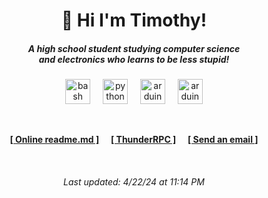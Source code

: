 <h1 align='center'>👋 Hi I'm Timothy!</h1>
<h5 align='center'>A high school student studying computer science<br>and electronics who learns to be less stupid!</h4>

###

<p align='center'>
    <img src="https://cdn.jsdelivr.net/gh/devicons/devicon/icons/bash/bash-plain.svg" height="40" alt="bash logo"/>
    <img width='12px'\>
    <img src="https://cdn.jsdelivr.net/gh/devicons/devicon/icons/python/python-plain.svg" height="40" alt="python logo"/>
    <img width='12px'\>
    <img src="https://cdn.jsdelivr.net/gh/devicons/devicon/icons/swift/swift-original.svg" height="40" alt="arduino logo"/>
    <img width='12px'\>
    <img src="https://cdn.jsdelivr.net/gh/devicons/devicon/icons/arduino/arduino-original.svg" height="40" alt="arduino logo"/>
</p>

<br>

<p align='center'>
<a href='https://lazzytim.github.io/lazzytim/README'><strong>[ Online readme.md ]<strong></a>
<img width='12px'\>
<a href='https://github.com/lazzytim/thunder-rpc'><strong>[ ThunderRPC ]<strong></a>
<img width='12px'\>
<a href='mailto:timothy.deletrez@proton.me'><strong>[ Send an email ]<strong></a>
</p>

<br>

<h6 align='center'>Last updated: 4/22/24 at 11:14 PM</h6>
